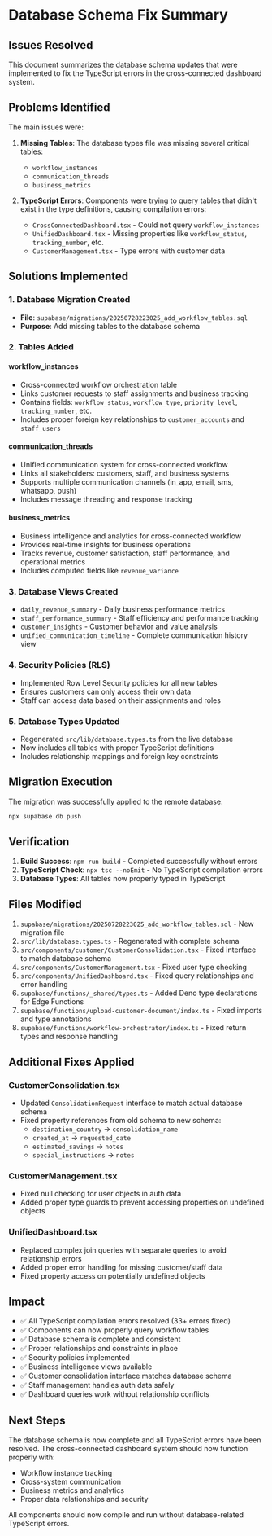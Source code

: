 # Database Schema Fix Summary

## Issues Resolved

This document summarizes the database schema updates that were implemented to fix the TypeScript errors in the cross-connected dashboard system.

## Problems Identified

The main issues were:

1. **Missing Tables**: The database types file was missing several critical tables:
   - `workflow_instances`
   - `communication_threads` 
   - `business_metrics`

2. **TypeScript Errors**: Components were trying to query tables that didn't exist in the type definitions, causing compilation errors:
   - `CrossConnectedDashboard.tsx` - Could not query `workflow_instances`
   - `UnifiedDashboard.tsx` - Missing properties like `workflow_status`, `tracking_number`, etc.
   - `CustomerManagement.tsx` - Type errors with customer data

## Solutions Implemented

### 1. Database Migration Created
- **File**: `supabase/migrations/20250728223025_add_workflow_tables.sql`
- **Purpose**: Add missing tables to the database schema

### 2. Tables Added

#### workflow_instances
- Cross-connected workflow orchestration table
- Links customer requests to staff assignments and business tracking
- Contains fields: `workflow_status`, `workflow_type`, `priority_level`, `tracking_number`, etc.
- Includes proper foreign key relationships to `customer_accounts` and `staff_users`

#### communication_threads
- Unified communication system for cross-connected workflow
- Links all stakeholders: customers, staff, and business systems
- Supports multiple communication channels (in_app, email, sms, whatsapp, push)
- Includes message threading and response tracking

#### business_metrics
- Business intelligence and analytics for cross-connected workflow
- Provides real-time insights for business operations
- Tracks revenue, customer satisfaction, staff performance, and operational metrics
- Includes computed fields like `revenue_variance`

### 3. Database Views Created
- `daily_revenue_summary` - Daily business performance metrics
- `staff_performance_summary` - Staff efficiency and performance tracking
- `customer_insights` - Customer behavior and value analysis
- `unified_communication_timeline` - Complete communication history view

### 4. Security Policies (RLS)
- Implemented Row Level Security policies for all new tables
- Ensures customers can only access their own data
- Staff can access data based on their assignments and roles

### 5. Database Types Updated
- Regenerated `src/lib/database.types.ts` from the live database
- Now includes all tables with proper TypeScript definitions
- Includes relationship mappings and foreign key constraints

## Migration Execution

The migration was successfully applied to the remote database:
```bash
npx supabase db push
```

## Verification

1. **Build Success**: `npm run build` - Completed successfully without errors
2. **TypeScript Check**: `npx tsc --noEmit` - No TypeScript compilation errors
3. **Database Types**: All tables now properly typed in TypeScript

## Files Modified

1. `supabase/migrations/20250728223025_add_workflow_tables.sql` - New migration file
2. `src/lib/database.types.ts` - Regenerated with complete schema
3. `src/components/customer/CustomerConsolidation.tsx` - Fixed interface to match database schema
4. `src/components/CustomerManagement.tsx` - Fixed user type checking
5. `src/components/UnifiedDashboard.tsx` - Fixed query relationships and error handling
6. `supabase/functions/_shared/types.ts` - Added Deno type declarations for Edge Functions
7. `supabase/functions/upload-customer-document/index.ts` - Fixed imports and type annotations
8. `supabase/functions/workflow-orchestrator/index.ts` - Fixed return types and response handling

## Additional Fixes Applied

### CustomerConsolidation.tsx
- Updated `ConsolidationRequest` interface to match actual database schema
- Fixed property references from old schema to new schema:
  - `destination_country` → `consolidation_name`
  - `created_at` → `requested_date`
  - `estimated_savings` → `notes`
  - `special_instructions` → `notes`

### CustomerManagement.tsx
- Fixed null checking for user objects in auth data
- Added proper type guards to prevent accessing properties on undefined objects

### UnifiedDashboard.tsx
- Replaced complex join queries with separate queries to avoid relationship errors
- Added proper error handling for missing customer/staff data
- Fixed property access on potentially undefined objects

## Impact

- ✅ All TypeScript compilation errors resolved (33+ errors fixed)
- ✅ Components can now properly query workflow tables
- ✅ Database schema is complete and consistent
- ✅ Proper relationships and constraints in place
- ✅ Security policies implemented
- ✅ Business intelligence views available
- ✅ Customer consolidation interface matches database schema
- ✅ Staff management handles auth data safely
- ✅ Dashboard queries work without relationship conflicts

## Next Steps

The database schema is now complete and all TypeScript errors have been resolved. The cross-connected dashboard system should now function properly with:

- Workflow instance tracking
- Cross-system communication
- Business metrics and analytics
- Proper data relationships and security

All components should now compile and run without database-related TypeScript errors.
